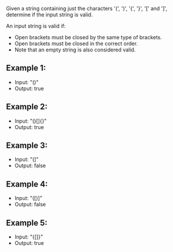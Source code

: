 Given a string containing just the characters '(', ')', '{', '}', '[' and ']', determine if the input string is valid.

An input string is valid if:

* Open brackets must be closed by the same type of brackets.
* Open brackets must be closed in the correct order.
* Note that an empty string is also considered valid.

## Example 1:

* Input: "()"
* Output: true
## Example 2:

* Input: "()[]{}"
* Output: true
## Example 3:

* Input: "(]"
* Output: false
## Example 4:

* Input: "([)]"
* Output: false
## Example 5:

* Input: "{[]}"
* Output: true